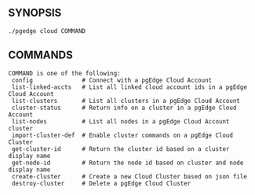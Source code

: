 ## SYNOPSIS
    ./pgedge cloud COMMAND
 
## COMMANDS
    COMMAND is one of the following:
     config              # Connect with a pgEdge Cloud Account
     list-linked-accts   # List all linked cloud account ids in a pgEdge Cloud Account
     list-clusters       # List all clusters in a pgEdge Cloud Account
     cluster-status      # Return info on a cluster in a pgEdge Cloud Account
     list-nodes          # List all nodes in a pgEdge Cloud Account cluster
     import-cluster-def  # Enable cluster commands on a pgEdge Cloud Cluster
     get-cluster-id      # Return the cluster id based on a cluster display name
     get-node-id         # Return the node id based on cluster and node display name
     create-cluster      # Create a new Cloud Cluster based on json file
     destroy-cluster     # Delete a pgEdge Cloud Cluster
